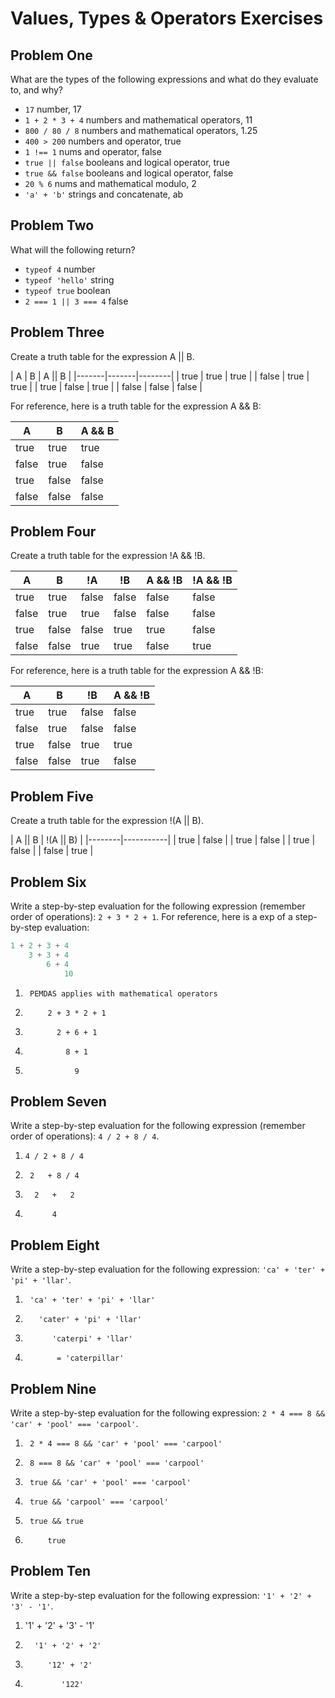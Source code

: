 # Values, Types & Operators Exercises

## Problem One

What are the types of the following expressions and what do they evaluate to, and why?

* `17`
number, 17
* `1 + 2 * 3 + 4`
numbers and mathematical operators, 11
* `800 / 80 / 8`
numbers and mathematical operators, 1.25
* `400 > 200`
numbers and operator, true
* `1 !== 1`
nums and operator, false
* `true || false`
booleans and logical operator, true
* `true && false`
booleans and logical operator, false
* `20 % 6`
nums and mathematical modulo, 2
* `'a' + 'b'`
strings and concatenate, ab

## Problem Two

What will the following return?

* `typeof 4`
number
*  `typeof 'hello'`
string
*  `typeof true`
boolean
* `2 === 1 || 3 === 4`
false   

## Problem Three

Create a truth table for the expression A || B.

|   A   |   B   | A || B | 
|-------|-------|--------|
| true  | true  | true   |
| false | true  | true   |
| true  | false | true   |
| false | false | false  | 

For reference, here is a truth table for the expression A && B:



|   A   |   B   | A && B | 
|-------|-------|--------|
| true  | true  | true   |
| false | true  | false  |
| true  | false | false  |
| false | false | false  | 


## Problem Four

Create a truth table for the expression !A && !B.

|   A   |   B   |  !A   |  !B   | A && !B | !A && !B |
|-------|-------|-------|-------|---------|----------|
| true  | true  | false | false |  false  |   false  |
| false | true  | true  | false |  false  |   false  |
| true  | false | false | true  |  true   |   false  |
| false | false | true  | true  |  false  |   true   |

For reference, here is a truth table for the expression A && !B:

|   A   |   B   |   !B   | A && !B | 
|-------|-------|--------|---------|
| true  | true  | false  |  false  |
| false | true  | false  |  false  |
| true  | false | true   |  true   |
| false | false |  true  |  false  | 

## Problem Five

Create a truth table for the expression !(A || B).

| A || B | !(A || B) |
|--------|-----------|
|  true  |   false   |
|  true  |   false   |
|  true  |   false   |
|  false |   true    |


## Problem Six

Write a step-by-step evaluation for the following expression (remember order of operations): `2 + 3 * 2 + 1`.
  For reference, here is a exp of a step-by-step evaluation: 
  ```js
  1 + 2 + 3 + 4  
      3 + 3 + 4
          6 + 4
              10
  ```
1)      PEMDAS applies with mathematical operators
2)          2 + 3 * 2 + 1
3)            2 + 6 + 1
4)              8 + 1
5)                9
  
 ## Problem Seven
 
 Write a step-by-step evaluation for the following expression (remember order of operations): `4 / 2 + 8 / 4`.

 1)     4 / 2 + 8 / 4
 2)      2   + 8 / 4
 3)       2   +   2
 4)           4

 
 ## Problem Eight
 
 Write a step-by-step evaluation for the following expression: `'ca' + 'ter' + 'pi' + 'llar'`.
1)      'ca' + 'ter' + 'pi' + 'llar'
2)        'cater' + 'pi' + 'llar'
3)           'caterpi' + 'llar'
4)            = 'caterpillar'
 
 ## Problem Nine
 
 Write a step-by-step evaluation for the following expression: `2 * 4 === 8 && 'car' + 'pool' === 'carpool'`.

1)      2 * 4 === 8 && 'car' + 'pool' === 'carpool'
2)      8 === 8 && 'car' + 'pool' === 'carpool'
3)      true && 'car' + 'pool' === 'carpool'
4)      true && 'carpool' === 'carpool'
5)      true && true
6)          true

 
 ## Problem Ten
 
  Write a step-by-step evaluation for the following expression: `'1' + '2' + '3' - '1'`.

  1)    '1' + '2' + '3' - '1'
  2)       '1' + '2' + '2'
  3)          '12' + '2'
  4)             '122'


  

